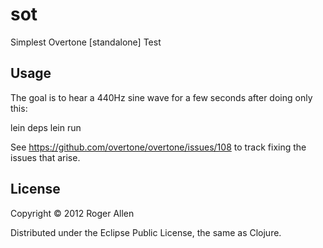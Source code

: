 # sot

Simplest Overtone [standalone] Test

## Usage

The goal is to hear a 440Hz sine wave for a few seconds after doing only this:

lein deps
lein run

See https://github.com/overtone/overtone/issues/108 to track fixing the issues that arise.

## License

Copyright © 2012 Roger Allen

Distributed under the Eclipse Public License, the same as Clojure.
